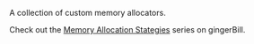 A collection of custom memory allocators.

Check out the [Memory Allocation Stategies](https://www.gingerbill.org/series/memory-allocation-strategies/) series on gingerBill.